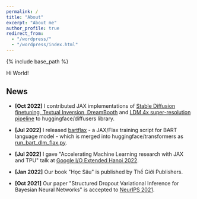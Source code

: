 ```yaml
---
permalink: /
title: "About"
excerpt: "About me"
author_profile: true
redirect_from: 
  - "/wordpress/"
  - "/wordpress/index.html"
---
```


{% include base_path %}

Hi World! 
## News

- **[Oct 2022]** I contributed JAX implementations of [Stable Diffusion finetuning, Textual Inversion, DreamBooth](https://twitter.com/psuraj28/status/1585626674447912963) and [LDM 4x super-resolution pipeline](https://twitter.com/psuraj28/status/1585626674447912963) to huggingface/diffusers library.

- **[Jul 2022]** I released [bartflax](https://github.com/duongna21/bartflax) - a JAX/Flax training script for BART language model - which is merged into huggingface/transformers as [run_bart_dlm_flax.py](https://github.com/huggingface/transformers/blob/main/examples/flax/language-modeling/run_bart_dlm_flax.py).

- **[Jul 2022]** I gave "Accelerating Machine Learning research with JAX and TPU" talk at [Google I/O Extended Hanoi 2022](https://www.facebook.com/events/1517940821993351).

- **[Jan 2022]** Our book "Học Sâu" is published by Thế Giới Publishers.

- **[Oct 2021]** Our paper "Structured Dropout Variational Inference for Bayesian Neural Networks" is accepted to [NeurIPS 2021](https://neurips.cc/Conferences/2021/Schedule?type=Poster).

